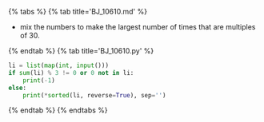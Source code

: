 {% tabs %}
{% tab title='BJ_10610.md' %}

* mix the numbers to make the largest number of times that are multiples of 30.

{% endtab %}
{% tab title='BJ_10610.py' %}

```py
li = list(map(int, input()))
if sum(li) % 3 != 0 or 0 not in li:
    print(-1)
else:
    print(*sorted(li, reverse=True), sep='')
```

{% endtab %}
{% endtabs %}